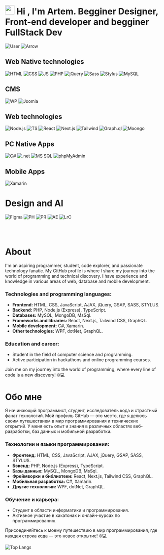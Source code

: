 # <img src="https://github.com/blackcater/blackcater/raw/main/images/Hi.gif"  height="30"/> Hi , I'm Artem. Begginer Designer, Front-end developer and begginer FullStack Dev  

![User](https://img.shields.io/badge/I'm%20Artem-black?logo=superuser&labelColor=%23FF9A40&color=%23000) ![Arrow](https://img.shields.io/badge/My%20stack%20--%3E-black?color=%23476DD5) <br>

## Web Native technologies

![HTML](https://img.shields.io/badge/HTML-BLACK?style=for-the-badge&logo=html5&labelColor=%23000&color=%23E34F26)
![CSS](https://img.shields.io/badge/CSS-BLACK?style=for-the-badge&logo=css3&labelColor=%23000&color=%231572B6)
![JS](https://img.shields.io/badge/JavaScript-BLACK?style=for-the-badge&logo=javascript&labelColor=%23000&color=%23F7DF1E)
![PHP](https://img.shields.io/badge/PHP-BLACK?style=for-the-badge&logo=php&labelColor=%23000&color=%23777BB4)
![jQuery](https://img.shields.io/badge/jQuery-BLACK?style=for-the-badge&logo=jquery&labelColor=%23000&color=%230769AD)
![Sass](https://img.shields.io/badge/Sass-BLACK?style=for-the-badge&logo=sass&labelColor=%23000&color=%23CC6699)
![Stylus](https://img.shields.io/badge/Stylus-BLACK?style=for-the-badge&logo=stylus&labelColor=%23000&color=%23333333)
![MySQL](https://img.shields.io/badge/MY%20SQL-BLACK?style=for-the-badge&logo=mysql&labelColor=%23000&color=%234479A1)


## CMS 
![WP](https://img.shields.io/badge/wordpress-BLACK?style=for-the-badge&logo=wordpress&labelColor=%23000&color=%2321759B)
![Joomla](https://img.shields.io/badge/joomla-BLACK?style=for-the-badge&logo=joomla&labelColor=%23000&color=%235091CD)



## Web technologies
![Node.js](https://img.shields.io/badge/Node.js-BLACK?style=for-the-badge&logo=node.js&labelColor=%23000&color=%23339933)
![TS](https://img.shields.io/badge/TypeScript-BLACK?style=for-the-badge&logo=typescript&labelColor=%23000&color=%233178C6)
![React](https://img.shields.io/badge/react-BLACK?style=for-the-badge&logo=react&labelColor=%23000&color=%2361DAFB)
![Next.js](https://img.shields.io/badge/Next.js-BLACK?style=for-the-badge&logo=nextdotjs&labelColor=%23000&color=%23000000)
![Tailwind](https://img.shields.io/badge/tailwind-BLACK?style=for-the-badge&logo=tailwindcss&labelColor=%23000&color=%2306B6D4)
![Graph.ql](https://img.shields.io/badge/graphql-BLACK?style=for-the-badge&logo=graphql&labelColor=%23000&color=%23E10098)
![Moongo](https://img.shields.io/badge/Mongo-BLACK?style=for-the-badge&logo=mongodb&labelColor=%23000&color=%2347A248)

## PC Native Apps

![C#](https://img.shields.io/badge/c%23-BLACK?style=for-the-badge&logo=csharp&labelColor=%23000&color=%23269926)
![.net](https://img.shields.io/badge/Framework-BLACK?style=for-the-badge&logo=dotnet&labelColor=%23000&color=%23512BD4)
![MS SQL](https://img.shields.io/badge/MS%20SQL-BLACK?style=for-the-badge&logo=microsoftsqlserver&labelColor=%23000&color=%23CC2927)
![phpMyAdmin](https://img.shields.io/badge/phpmyadmin-BLACK?style=for-the-badge&logo=phpmyadmin&labelColor=%23000&color=%236C78AF)

## Mobile Apps

![Xamarin](https://img.shields.io/badge/xamarin-BLACK?style=for-the-badge&logo=xamarin&labelColor=%23000&color=%233498DB)

# Design and AI
![Figma](https://img.shields.io/badge/figma-black?style=for-the-badge&logo=figma&labelColor=%23000&color=%23F24E1E)
![PH](https://img.shields.io/badge/Photoshop-black?style=for-the-badge&logo=adobephotoshop&labelColor=%23000&color=%2331A8FF)
![PR](https://img.shields.io/badge/Primier-black?style=for-the-badge&logo=adobepremierepro&labelColor=%23000&color=%239999FF)
![AE](https://img.shields.io/badge/AE-black?style=for-the-badge&logo=adobeaftereffects&labelColor=%23000&color=%239999FF)
![LrC](https://img.shields.io/badge/LightRoom--Classic-black?style=for-the-badge&logo=adobelightroomclassic&labelColor=%23000&color=%2331A8FF)

<br><br>
# About

I'm an aspiring programmer, student, code explorer, and passionate technology fanatic. My GitHub profile is where I share my journey into the world of programming and technical discovery. I have experience and knowledge in various areas of web, database and mobile development.

### Technologies and programming languages:

- **Frontend:** HTML, CSS, JavaScript, AJAX, jQuery, GSAP, SASS, STYLUS.
- **Backend:** PHP, Node.js (Express), TypeScript.
- **Databases:** MySQL, MongoDB, MsSql.
- **Frameworks and libraries:** React, Next.js, Tailwind CSS, GraphQL.
- **Mobile development:** C#, Xamarin.
- **Other technologies:** WPF, dotNet, GraphQL.

### Education and career:

- Student in the field of computer science and programming.
- Active participation in hackathons and online programming courses.


Join me on my journey into the world of programming, where every line of code is a new discovery! 🌐💻

# Обо мне

Я начинающий программист, студент, исследователь кода и страстный фанат технологий. Мой профиль GitHub — это место, где я делюсь своим путешествием в мир программирования и технических открытий. У меня есть опыт и знания в различных областях веб-разработки, баз данных и мобильной разработки.

### Технологии и языки программирования:

- **Фронтенд:** HTML, CSS, JavaScript, AJAX, jQuery, GSAP, SASS, STYLUS.
- **Бэкенд:** PHP, Node.js (Express), TypeScript.
- **Базы данных:** MySQL, MongoDB, MsSql.
- **Фреймворки и библиотеки:** React, Next.js, Tailwind CSS, GraphQL.
- **Мобильная разработка:** C#, Xamarin.
- **Другие технологии:** WPF, dotNet, GraphQL.

### Обучение и карьера:

- Студент в области информатики и программирования.
- Активное участие в хакатонах и онлайн-курсах по программированию.


Присоединяйтесь к моему путешествию в мир программирования, где каждая строка кода — это новое открытие! 🌐💻

![Top Langs](https://github-readme-stats.vercel.app/api/top-langs/?username=SouthKartman&layout=compact&hide_border=true&theme=dark)


















